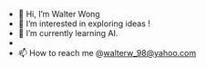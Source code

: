 - 👋 Hi, I’m Walter Wong
- 👀 I’m interested in exploring ideas !
- 🌱 I’m currently learning AI.
- 
- 📫 How to reach me @walterw_98@yahoo.com

<!---
WalterWong98/WalterWong98 is a ✨ special ✨ repository because its `README.md` (this file) appears on your GitHub profile.
You can click the Preview link to take a look at your changes.
--->
